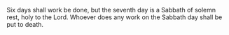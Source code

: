 Six days shall work be done, but the seventh day is a Sabbath of solemn rest, holy to the Lord. Whoever does any work on the Sabbath day shall be put to death.
